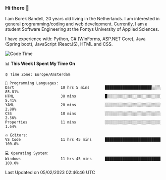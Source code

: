 ### Hi there 👋

I am Borek Bandell, 20 years old living in the Netherlands. I am interested in general programming/coding and web development. Currently, I am a student Software Engineering at the Fontys University of Applied Sciences.

I have experience with: Python, C# (WinForms, ASP.NET Core), Java (Spring boot), JavaScript (ReactJS), HTML and CSS.

<!--START_SECTION:waka-->
![Code Time](http://img.shields.io/badge/Code%20Time-372%20hrs%2056%20mins-blue)

📊 **This Week I Spent My Time On** 

```text
⌚︎ Time Zone: Europe/Amsterdam

💬 Programming Languages: 
Dart                     10 hrs 5 mins       █████████████████████░░░░   85.81% 
HTML                     38 mins             █░░░░░░░░░░░░░░░░░░░░░░░░   5.41% 
YAML                     20 mins             ░░░░░░░░░░░░░░░░░░░░░░░░░   2.88% 
CSS                      18 mins             ░░░░░░░░░░░░░░░░░░░░░░░░░   2.56% 
Properties               11 mins             ░░░░░░░░░░░░░░░░░░░░░░░░░   1.64%

🔥 Editors: 
VS Code                  11 hrs 45 mins      █████████████████████████   100.0%

💻 Operating System: 
Windows                  11 hrs 45 mins      █████████████████████████   100.0%

```


 Last Updated on 05/02/2023 02:46:46 UTC
<!--END_SECTION:waka-->

<!--**tcBorek2002/tcBorek2002** is a ✨ _special_ ✨ repository because its `README.md` (this file) appears on your GitHub profile.

Here are some ideas to get you started:

- 🔭 I’m currently working on ...
- 🌱 I’m currently learning ...
- 👯 I’m looking to collaborate on ...
- 🤔 I’m looking for help with ...
- 💬 Ask me about ...
- 📫 How to reach me: ...
- 😄 Pronouns: ...
- ⚡ Fun fact: ...
-->

